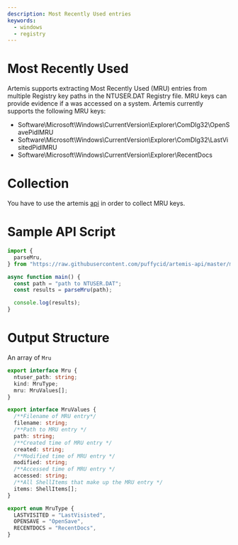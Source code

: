 ```yaml
---
description: Most Recently Used entries
keywords:
  - windows
  - registry
---
```


# Most Recently Used

Artemis supports extracting Most Recently Used (MRU) entries from multiple
Registry key paths in the NTUSER.DAT Registry file. MRU keys can provide
evidence if a was accessed on a system. Artemis currently supports the following
MRU keys:

- Software\Microsoft\Windows\CurrentVersion\Explorer\ComDlg32\OpenSavePidlMRU
- Software\Microsoft\Windows\CurrentVersion\Explorer\ComDlg32\LastVisitedPidlMRU
- Software\Microsoft\Windows\CurrentVersion\Explorer\RecentDocs

# Collection

You have to use the artemis [api](../../API/overview.md) in order to collect MRU
keys.

# Sample API Script

```typescript
import {
  parseMru,
} from "https://raw.githubusercontent.com/puffycid/artemis-api/master/mod.ts";

async function main() {
  const path = "path to NTUSER.DAT";
  const results = parseMru(path);

  console.log(results);
}
```

# Output Structure

An array of `Mru`

```typescript
export interface Mru {
  ntuser_path: string;
  kind: MruType;
  mru: MruValues[];
}

export interface MruValues {
  /**Filename of MRU entry*/
  filename: string;
  /**Path to MRU entry */
  path: string;
  /**Created time of MRU entry */
  created: string;
  /**Modified time of MRU entry */
  modified: string;
  /**Accessed time of MRU entry */
  accessed: string;
  /**All ShellItems that make up the MRU entry */
  items: ShellItems[];
}

export enum MruType {
  LASTVISITED = "LastVisisted",
  OPENSAVE = "OpenSave",
  RECENTDOCS = "RecentDocs",
}
```
